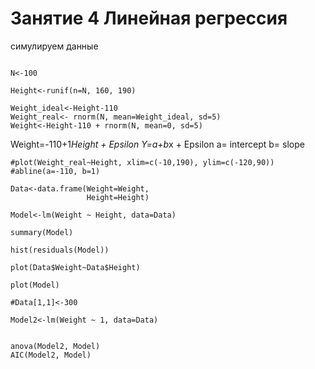 # Занятие 4 Линейная регрессия

симулируем данные
```{r}

N<-100

Height<-runif(n=N, 160, 190)

Weight_ideal<-Height-110 
Weight_real<- rnorm(N, mean=Weight_ideal, sd=5)
Weight<-Height-110 + rnorm(N, mean=0, sd=5)
```


Weight=-110+1*Height + Epsilon
Y=a+b*x + Epsilon
a= intercept
b= slope

```{r}
#plot(Weight_real~Height, xlim=c(-10,190), ylim=c(-120,90))
#abline(a=-110, b=1)

Data<-data.frame(Weight=Weight, 
                 Height=Height)

Model<-lm(Weight ~ Height, data=Data)

summary(Model)

hist(residuals(Model))

plot(Data$Weight~Data$Height)

plot(Model)

#Data[1,1]<-300

Model2<-lm(Weight ~ 1, data=Data)


anova(Model2, Model)
AIC(Model2, Model)
```
